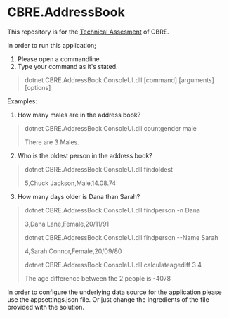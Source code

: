# CBRE.AddressBook
This repository is for the [Technical Assesment](https://github.com/tarikmiri/Recruitment) of CBRE.

In order to run this application;

1) Please open a commandline.
2) Type your command as it's stated.

> dotnet CBRE.AddressBook.ConsoleUI.dll [command] [arguments] [options]

Examples:
1) How many males are in the address book?
> dotnet CBRE.AddressBook.ConsoleUI.dll countgender male
>
> There are 3 Males.

2) Who is the oldest person in the address book?
> dotnet CBRE.AddressBook.ConsoleUI.dll findoldest
>
> 5,Chuck Jackson,Male,14.08.74

3) How many days older is Dana than Sarah?
> dotnet CBRE.AddressBook.ConsoleUI.dll findperson -n Dana
>
> 3,Dana Lane,Female,20/11/91
>
> dotnet CBRE.AddressBook.ConsoleUI.dll findperson --Name Sarah
>
> 4,Sarah Connor,Female,20/09/80
>
> dotnet CBRE.AddressBook.ConsoleUI.dll calculateagediff 3 4
>
> The age difference between the 2 people is -4078

In order to configure the underlying data source for the application please use the appsettings.json file. Or just change the ingredients of the file provided with the solution.
